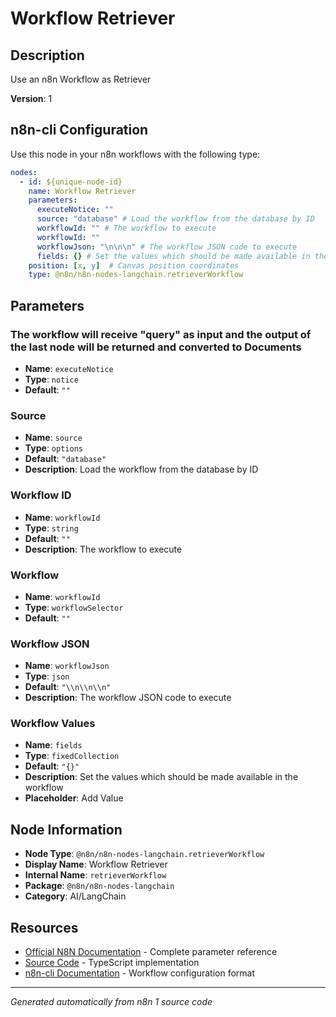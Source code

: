 # Workflow Retriever

## Description

Use an n8n Workflow as Retriever

**Version**: 1

## n8n-cli Configuration

Use this node in your n8n workflows with the following type:

```yaml
nodes:
  - id: ${unique-node-id}
    name: Workflow Retriever
    parameters:
      executeNotice: ""
      source: "database" # Load the workflow from the database by ID
      workflowId: "" # The workflow to execute
      workflowId: ""
      workflowJson: "\n\n\n" # The workflow JSON code to execute
      fields: {} # Set the values which should be made available in the workflow
    position: [x, y]  # Canvas position coordinates
    type: @n8n/n8n-nodes-langchain.retrieverWorkflow
```

## Parameters

### The workflow will receive "query" as input and the output of the last node will be returned and converted to Documents

- **Name**: `executeNotice`
- **Type**: `notice`
- **Default**: `""`

### Source

- **Name**: `source`
- **Type**: `options`
- **Default**: `"database"`
- **Description**: Load the workflow from the database by ID

### Workflow ID

- **Name**: `workflowId`
- **Type**: `string`
- **Default**: `""`
- **Description**: The workflow to execute

### Workflow

- **Name**: `workflowId`
- **Type**: `workflowSelector`
- **Default**: `""`

### Workflow JSON

- **Name**: `workflowJson`
- **Type**: `json`
- **Default**: `"\\n\\n\\n"`
- **Description**: The workflow JSON code to execute

### Workflow Values

- **Name**: `fields`
- **Type**: `fixedCollection`
- **Default**: `"{}"`
- **Description**: Set the values which should be made available in the workflow
- **Placeholder**: Add Value


## Node Information

- **Node Type**: `@n8n/n8n-nodes-langchain.retrieverWorkflow`
- **Display Name**: Workflow Retriever
- **Internal Name**: `retrieverWorkflow`
- **Package**: `@n8n/n8n-nodes-langchain`
- **Category**: AI/LangChain

## Resources

- [Official N8N Documentation](https://docs.n8n.io/integrations/builtin/cluster-nodes/root-nodes/n8n-nodes-langchain.retrieverworkflow/) - Complete parameter reference
- [Source Code](https://github.com/n8n-io/n8n/blob/master/packages/@n8n/nodes-langchain/nodes/retrievers/RetrieverWorkflow/RetrieverWorkflow.node.ts) - TypeScript implementation
- [n8n-cli Documentation](https://github.com/edenreich/n8n-cli) - Workflow configuration format

---
*Generated automatically from n8n 1 source code*
